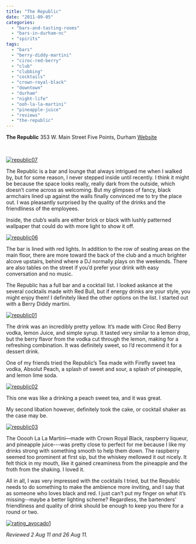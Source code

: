 ```yaml
---
title: "The Republic"
date: "2011-09-05"
categories: 
  - "bars-and-tasting-rooms"
  - "bars-in-durham-nc"
  - "spirits"
tags: 
  - "bars"
  - "berry-diddy-martini"
  - "ciroc-red-berry"
  - "club"
  - "clubbing"
  - "cocktails"
  - "crown-royal-black"
  - "downtown"
  - "durham"
  - "night-life"
  - "ooh-la-la-martini"
  - "pineapple-juice"
  - "reviews"
  - "the-republic"
---
```


**The Republic** 353 W. Main Street Five Points, Durham [Website](http://www.therepublicnc.com/)

 

[![](http://s3.amazonaws.com/thegourmez-wpmedia/2011/09/republic07.jpg "republic07")](http://s3.amazonaws.com/thegourmez-wpmedia/2011/09/republic07.jpg)

The Republic is a bar and lounge that always intrigued me when I walked by, but for some reason, I never stepped inside until recently. I think it might be because the space looks really, really dark from the outside, which doesn’t come across as welcoming. But my glimpses of fancy, black armchairs lined up against the walls finally convinced me to try the place out. I was pleasantly surprised by the quality of the drinks and the friendliness of the employees.

Inside, the club’s walls are either brick or black with lushly patterned wallpaper that could do with more light to show it off.

[![](http://s3.amazonaws.com/thegourmez-wpmedia/2011/09/republic06.jpg "republic06")](http://s3.amazonaws.com/thegourmez-wpmedia/2011/09/republic06.jpg)

The bar is lined with red lights. In addition to the row of seating areas on the main floor, there are more toward the back of the club and a much brighter alcove upstairs, behind where a DJ normally plays on the weekends. There are also tables on the street if you’d prefer your drink with easy conversation and no music.

The Republic has a full bar and a cocktail list. I looked askance at the several cocktails made with Red Bull, but if energy drinks are your style, you might enjoy them! I definitely liked the other options on the list. I started out with a Berry Diddy martini.

[![](http://s3.amazonaws.com/thegourmez-wpmedia/2011/09/republic01.jpg "republic01")](http://s3.amazonaws.com/thegourmez-wpmedia/2011/09/republic01.jpg)

The drink was an incredibly pretty yellow. It’s made with Ciroc Red Berry vodka, lemon Juice, and simple syrup. It tasted very similar to a lemon drop, but the berry flavor from the vodka cut through the lemon, making for a refreshing combination. It was definitely sweet, so I’d recommend it for a dessert drink.

One of my friends tried the Republic’s Tea made with Firefly sweet tea vodka, Absolut Peach, a splash of sweet and sour, a splash of pineapple, and lemon lime soda.

[![](http://s3.amazonaws.com/thegourmez-wpmedia/2011/09/republic02.jpg "republic02")](http://s3.amazonaws.com/thegourmez-wpmedia/2011/09/republic02.jpg)

This one was like a drinking a peach sweet tea, and it was great.

My second libation however, definitely took the cake, or cocktail shaker as the case may be.

[![](http://s3.amazonaws.com/thegourmez-wpmedia/2011/09/republic03.jpg "republic03")](http://s3.amazonaws.com/thegourmez-wpmedia/2011/09/republic03.jpg)

The Ooooh La La Martini—made with Crown Royal Black, raspberry liqueur, and pineapple juice---was pretty close to perfect for me because I like my drinks strong with something smooth to help them down. The raspberry seemed too prominent at first sip, but the whiskey mellowed it out nicely. It felt thick in my mouth, like it gained creaminess from the pineapple and the froth from the shaking. I loved it.

All in all, I was very impressed with the cocktails I tried, but the Republic needs to do something to make the ambience more inviting, and I say that as someone who loves black and red. I just can’t put my finger on what it’s missing--maybe a better lighting scheme? Regardless, the bartenders’ friendliness and quality of drink should be enough to keep you there for a round or two.

[![](http://s3.amazonaws.com/thegourmez-wpmedia/2009/02/rating_avocado1.gif "rating_avocado1")](http://s3.amazonaws.com/thegourmez-wpmedia/2009/02/rating_avocado1.gif)

_Reviewed 2 Aug 11 and 26 Aug 11._
